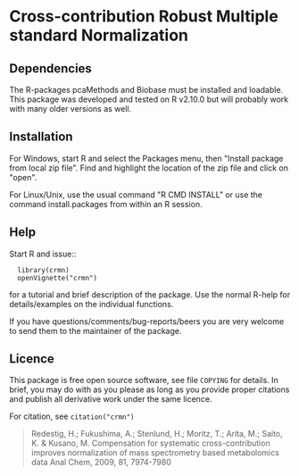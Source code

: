 # Cross-contribution Robust Multiple standard Normalization

## Dependencies
The R-packages pcaMethods and Biobase must be installed and
loadable. This package was developed and tested on R v2.10.0 but will
probably work with many older versions as well.

## Installation
For Windows, start R and select the Packages menu, then "Install
package from local zip file". Find and highlight the location of the
zip file and click on "open".

For Linux/Unix, use the usual command "R CMD INSTALL" or use
the command install.packages from within an R session.

## Help
Start R and issue::

```
  library(crmn)
  openVignette("crmn")
```

for a tutorial and brief description of the package. Use the normal
R-help for details/examples on the individual functions.

If you have questions/comments/bug-reports/beers you are very welcome
to send them to the maintainer of the package.

## Licence
This package is free open source software, see file `COPYING` for
details. In brief, you may do with as you please as long as you
provide proper citations and publish all derivative work under the
same licence.

For citation, see `citation("crmn")`

>  Redestig, H.; Fukushima, A.; Stenlund, H.; Moritz, T.; Arita, M.;
>  Saito, K. & Kusano, M. Compensation for systematic cross-contribution
>  improves normalization of mass spectrometry based metabolomics data
>  Anal Chem, 2009, 81, 7974-7980
